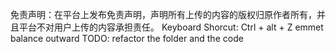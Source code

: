 免责声明：在平台上发布免责声明，声明所有上传的内容的版权归原作者所有，并且平台不对用户上传的内容承担责任。
Keyboard Shorcut:
Ctrl + alt + Z emmet balance outward
TODO: refactor the folder and the code